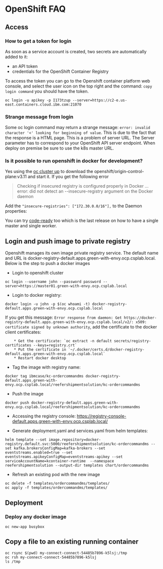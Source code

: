 # OpenShift FAQ

## Access

### How to get a token for login

As soon as a service account is created, two secrets are automatically added to it:

* an API token
* credentials for the OpenShift Container Registry

To access the token you can go to the Openshift container platform web console, and select the user icon on the top right and the command: `copy login command` you should have the token.

```
oc login -u apikey -p I173tzup --server=https://c2-e.us-east.containers.cloud.ibm.com:21070
```

### Strange message from login

Some oc login command may return a strange message: `error: invalid character '<' looking for beginning of value`. This is due to the fact that the response is a HTML page. This is a problem of server URL. The Server parameter has to correspond to your OpenShift API server endpoint.
When deploy on premise be sure to use the k8s master URL. 

### Is it possible to run openshift in docker for development?

Yes using the [oc cluster up](https://github.com/openshift/origin/blob/master/docs/cluster_up_down.md) to download the openshift/origin-control-plane:v3.11 and start it. 
If you get the following error
> Checking if insecured registry is configured properly in Docker ...
error: did not detect an --insecure-registry argument on the Docker daemon

Add the `"insecure-registries": ["172.30.0.0/16"],` to the Daemon properties:

You can try [code-ready]() too which is the last release on how to have a single master and single worker.


## Login and push image to private registry

Openshift manages its own image private registry service. The default name and URL is docker-registry-default.apps.green-with-envy.ocp.csplab.local. Below is the step to push a docker images

* Login to openshift cluster

```
oc login --username john --password password --server=https://master01.green-with-envy.ocp.csplab.local
```

* Login to docker registry:

```
docker login -u john -p $(oc whoami -t) docker-registry-default.apps.green-with-envy.ocp.csplab.local
```

If you get this message: `Error response from daemon: Get https://docker-registry-default.apps.green-with-envy.ocp.csplab.local/v2/: x509: certificate signed by unknown authority`, add the certificate to the docker client certificates:

        * Get the certificate: `oc extract -n default secrets/registry-certificates --keys=registry.crt`
        * Put the certificate in `~/.docker/certs.d/docker-registry-default.apps.green-with-envy.ocp.csplab.local` 
        * Restart docker desktop

* Tag the image with registry name:

```
docker tag ibmcase/kc-ordercommandms docker-registry-default.apps.green-with-envy.ocp.csplab.local/reefershipmentsolution/kc-ordercommandms
```

* Push the image

```
docker push docker-registry-default.apps.green-with-envy.ocp.csplab.local/reefershipmentsolution/kc-ordercommandms
```

* Accessing the registry console: https://registry-console-default.apps.green-with-envy.ocp.csplab.local/

* Generate deployment.yaml and services.yaml from helm templates:

```
helm template --set image.repository=docker-registry.default.svc:5000/reefershipmentsolution/kc-ordercommandms --set kafka.brokersConfigMap=kafka-brokers --set eventstreams.enabled=true --set eventstreams.apikeyConfigMap=eventstreams-apikey --set serviceAccountName=kcontainer-runtime  --namespace reefershipmentsolution --output-dir templates chart/ordercommandms
```

* Refresh an existing pod with the new image

```
oc delete -f templates/ordercommandms/templates/
oc apply -f templates/ordercommandms/templates/
```

## Deployment

### Deploy any docker image

```
oc new-app busybox
```

## Copy a file to an existing running container

```
oc rsync $(pwd) my-connect-connect-54485b7896-k5lsj:/tmp
oc rsh my-connect-connect-54485b7896-k5lsj 
ls /tmp
```
